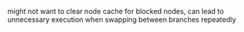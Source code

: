 might not want to clear node cache for blocked nodes,
can lead to unnecessary execution when swapping between branches repeatedly
